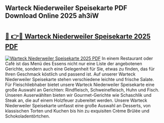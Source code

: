 ## Warteck Niederweiler Speisekarte PDF Download Online 2025 ah3iW

# <h2><a href="http://gcbtaq8.nevu.top/?p=Warteck+Niederweiler+Speisekarte">🔗 👉🔴 Warteck Niederweiler Speisekarte 2025 PDF</a></h2>

[![Warteck Niederweiler Speisekarte 2025 PDF](https://i.imgur.com/dBaPXMq.png)](http://gcbtaq8.nevu.top/?p=Warteck+Niederweiler+Speisekarte)
In einem Restaurant oder Café ist das Menü des Essens nicht nur eine Liste der angebotenen Gerichte, sondern auch eine Gelegenheit für Sie, etwas zu finden, das für Ihren Geschmack köstlich und passend ist. Auf unserer Warteck Niederweiler Speisekarte stehen verschiedene leichte und frische Salate. Für Fleischliebhaber bietet unsere Warteck Niederweiler Speisekarte eine große Auswahl an Gerichten: Rindfleisch, Schweinefleisch, Huhn und Fisch. Unseren Auserwählten bieten wir Gourmet-Gerichte wie Schaschlik und Steak an, die auf einem Holzfeuer zubereitet werden. Unsere Warteck Niederweiler Speisekarte umfasst eine große Auswahl an Desserts, von klassischen Torten und Kuchen bis hin zu exquisiten Crème Brûlée und Schokoladentörtchen.
